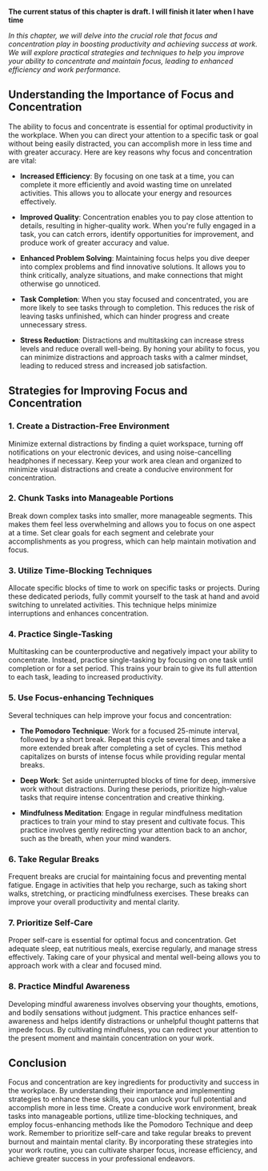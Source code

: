 **The current status of this chapter is draft. I will finish it later when I have time**

*In this chapter, we will delve into the crucial role that focus and concentration play in boosting productivity and achieving success at work. We will explore practical strategies and techniques to help you improve your ability to concentrate and maintain focus, leading to enhanced efficiency and work performance.*

Understanding the Importance of Focus and Concentration
-------------------------------------------------------

The ability to focus and concentrate is essential for optimal productivity in the workplace. When you can direct your attention to a specific task or goal without being easily distracted, you can accomplish more in less time and with greater accuracy. Here are key reasons why focus and concentration are vital:

* **Increased Efficiency**: By focusing on one task at a time, you can complete it more efficiently and avoid wasting time on unrelated activities. This allows you to allocate your energy and resources effectively.

* **Improved Quality**: Concentration enables you to pay close attention to details, resulting in higher-quality work. When you're fully engaged in a task, you can catch errors, identify opportunities for improvement, and produce work of greater accuracy and value.

* **Enhanced Problem Solving**: Maintaining focus helps you dive deeper into complex problems and find innovative solutions. It allows you to think critically, analyze situations, and make connections that might otherwise go unnoticed.

* **Task Completion**: When you stay focused and concentrated, you are more likely to see tasks through to completion. This reduces the risk of leaving tasks unfinished, which can hinder progress and create unnecessary stress.

* **Stress Reduction**: Distractions and multitasking can increase stress levels and reduce overall well-being. By honing your ability to focus, you can minimize distractions and approach tasks with a calmer mindset, leading to reduced stress and increased job satisfaction.

Strategies for Improving Focus and Concentration
------------------------------------------------

### 1. **Create a Distraction-Free Environment**

Minimize external distractions by finding a quiet workspace, turning off notifications on your electronic devices, and using noise-cancelling headphones if necessary. Keep your work area clean and organized to minimize visual distractions and create a conducive environment for concentration.

### 2. **Chunk Tasks into Manageable Portions**

Break down complex tasks into smaller, more manageable segments. This makes them feel less overwhelming and allows you to focus on one aspect at a time. Set clear goals for each segment and celebrate your accomplishments as you progress, which can help maintain motivation and focus.

### 3. **Utilize Time-Blocking Techniques**

Allocate specific blocks of time to work on specific tasks or projects. During these dedicated periods, fully commit yourself to the task at hand and avoid switching to unrelated activities. This technique helps minimize interruptions and enhances concentration.

### 4. **Practice Single-Tasking**

Multitasking can be counterproductive and negatively impact your ability to concentrate. Instead, practice single-tasking by focusing on one task until completion or for a set period. This trains your brain to give its full attention to each task, leading to increased productivity.

### 5. **Use Focus-enhancing Techniques**

Several techniques can help improve your focus and concentration:

* **The Pomodoro Technique**: Work for a focused 25-minute interval, followed by a short break. Repeat this cycle several times and take a more extended break after completing a set of cycles. This method capitalizes on bursts of intense focus while providing regular mental breaks.

* **Deep Work**: Set aside uninterrupted blocks of time for deep, immersive work without distractions. During these periods, prioritize high-value tasks that require intense concentration and creative thinking.

* **Mindfulness Meditation**: Engage in regular mindfulness meditation practices to train your mind to stay present and cultivate focus. This practice involves gently redirecting your attention back to an anchor, such as the breath, when your mind wanders.

### 6. **Take Regular Breaks**

Frequent breaks are crucial for maintaining focus and preventing mental fatigue. Engage in activities that help you recharge, such as taking short walks, stretching, or practicing mindfulness exercises. These breaks can improve your overall productivity and mental clarity.

### 7. **Prioritize Self-Care**

Proper self-care is essential for optimal focus and concentration. Get adequate sleep, eat nutritious meals, exercise regularly, and manage stress effectively. Taking care of your physical and mental well-being allows you to approach work with a clear and focused mind.

### 8. **Practice Mindful Awareness**

Developing mindful awareness involves observing your thoughts, emotions, and bodily sensations without judgment. This practice enhances self-awareness and helps identify distractions or unhelpful thought patterns that impede focus. By cultivating mindfulness, you can redirect your attention to the present moment and maintain concentration on your work.

Conclusion
----------

Focus and concentration are key ingredients for productivity and success in the workplace. By understanding their importance and implementing strategies to enhance these skills, you can unlock your full potential and accomplish more in less time. Create a conducive work environment, break tasks into manageable portions, utilize time-blocking techniques, and employ focus-enhancing methods like the Pomodoro Technique and deep work. Remember to prioritize self-care and take regular breaks to prevent burnout and maintain mental clarity. By incorporating these strategies into your work routine, you can cultivate sharper focus, increase efficiency, and achieve greater success in your professional endeavors.
